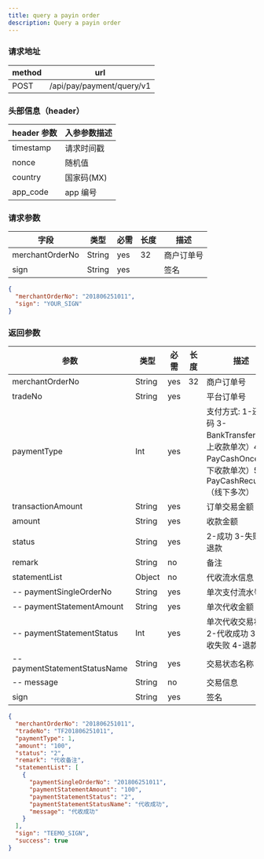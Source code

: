 ```yaml
---
title: query a payin order
description: Query a payin order
---
```


### 请求地址

| method | url                       |
| ------ | ------------------------- |
| POST   | /api/pay/payment/query/v1 |

### 头部信息（header）

| header 参数 | 入参参数描述 |
| ----------- | ------------ |
| timestamp   | 请求时间戳   |
| nonce       | 随机值       |
| country     | 国家码(MX)   |
| app_code    | app 编号     |

### 请求参数

| 字段            | 类型   | 必需 | 长度 | 描述       |
| --------------- | ------ | ---- | ---- | ---------- |
| merchantOrderNo | String | yes  | 32   | 商户订单号 |
| sign            | String | yes  |      | 签名       |

```json title=请求示例
{
  "merchantOrderNo": "201806251011",
  "sign": "YOUR_SIGN"
}
```

### 返回参数

| 参数                          | 类型   | 必需 | 长度 | 描述                                                                                                         |
| ----------------------------- | ------ | ---- | ---- | ------------------------------------------------------------------------------------------------------------ |
| merchantOrderNo               | String | yes  | 32   | 商户订单号                                                                                                   |
| tradeNo                       | String | yes  |      | 平台订单号                                                                                                   |
| paymentType                   | Int    | yes  |      | 支付方式: 1-还款码 3-BankTransfer（线上收款单次）4-PayCashOnce（线下收款单次）5-PayCashRecurrent（线下多次） |
| transactionAmount             | String | yes  |      | 订单交易金额                                                                                                 |
| amount                        | String | yes  |      | 收款金额                                                                                                     |
| status                        | String | yes  |      | 2-成功 3-失败 4-退款                                                                                         |
| remark                        | String | no   |      | 备注                                                                                                         |
| statementList                 | Object | no   |      | 代收流水信息                                                                                                 |
| -- paymentSingleOrderNo       | String | yes  |      | 单次支付流水号                                                                                               |
| -- paymentStatementAmount     | String | yes  |      | 单次代收金额                                                                                                 |
| -- paymentStatementStatus     | Int    | yes  |      | 单次代收交易状态: 2-代收成功 3-代收失败 4-退款                                                               |
| -- paymentStatementStatusName | String | yes  |      | 交易状态名称                                                                                                 |
| -- message                    | String | no   |      | 交易信息                                                                                                     |
| sign                          | String | yes  |      | 签名                                                                                                         |

```json title=返回示例
{
  "merchantOrderNo": "201806251011",
  "tradeNo": "TF201806251011",
  "paymentType": 1,
  "amount": "100",
  "status": "2",
  "remark": "代收备注",
  "statementList": [
    {
      "paymentSingleOrderNo": "201806251011",
      "paymentStatementAmount": "100",
      "paymentStatementStatus": "2",
      "paymentStatementStatusName": "代收成功",
      "message": "代收成功"
    }
  ],
  "sign": "TEEMO_SIGN",
  "success": true
}
```

